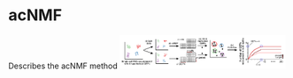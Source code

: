 # acNMF
Describes the acNMF method
<img
  src="acNMF_schematic.pdf"
  alt="Alt text"
  title="acNMF Schematic"
  style="display: inline-block; margin: 0 auto; max-width: 300px">
